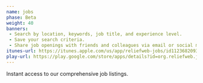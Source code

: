 ```yaml
---
name: jobs
phase: Beta
weight: 40
banners:
 - Search by location, keywords, job title, and experience level.
 - Save your search criteria.
 - Share job openings with friends and colleagues via email or social media.
itunes-url: https://itunes.apple.com/us/app/reliefweb-jobs/id1123682093?ls=1&mt=8
play-url: https://play.google.com/store/apps/details?id=org.reliefweb.jobs
---
```


Instant access to our comprehensive job listings.
